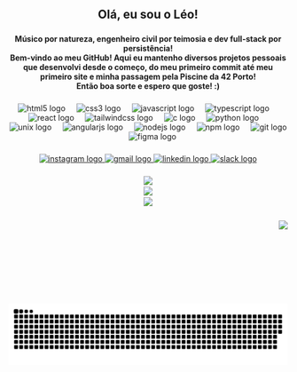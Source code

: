 <h2 align="center">Olá, eu sou o Léo!</h2>

###

<h4 align="center">Músico por natureza, engenheiro civil por teimosia e dev full-stack por persistência!<br>Bem-vindo ao meu GitHub! Aqui eu mantenho diversos projetos pessoais que desenvolvi desde o começo, do meu primeiro commit até meu primeiro site e minha passagem pela Piscine da 42 Porto!<br>Então boa sorte e espero que goste! :)</h4>

###

<div align="center">
  <img src="https://cdn.simpleicons.org/html5/E34F26" height="30" alt="html5 logo"  />
  <img width="12" />
  <img src="https://cdn.jsdelivr.net/gh/devicons/devicon/icons/css3/css3-original.svg" height="30" alt="css3 logo"  />
  <img width="12" />
  <img src="https://cdn.jsdelivr.net/gh/devicons/devicon/icons/javascript/javascript-original.svg" height="30" alt="javascript logo"  />
  <img width="12" />
  <img src="https://cdn.jsdelivr.net/gh/devicons/devicon/icons/typescript/typescript-original.svg" height="30" alt="typescript logo"  />
  <img width="12" />
  <img src="https://cdn.jsdelivr.net/gh/devicons/devicon/icons/react/react-original.svg" height="30" alt="react logo"  />
  <img width="12" />
  <img src="https://skillicons.dev/icons?i=tailwind" height="30" alt="tailwindcss logo"  />
  <img width="12" />
  <img src="https://cdn.jsdelivr.net/gh/devicons/devicon/icons/c/c-original.svg" height="30" alt="c logo"  />
  <img width="12" />
  <img src="https://cdn.jsdelivr.net/gh/devicons/devicon/icons/python/python-original.svg" height="30" alt="python logo"  />
  <img width="12" />
  <img src="https://cdn.jsdelivr.net/gh/devicons/devicon/icons/unix/unix-original.svg" height="30" alt="unix logo"  />
  <img width="12" />
  <img src="https://cdn.simpleicons.org/angular/DD0031" height="30" alt="angularjs logo"  />
  <img width="12" />
  <img src="https://cdn.simpleicons.org/nodedotjs/339933" height="30" alt="nodejs logo"  />
  <img width="12" />
  <img src="https://cdn.jsdelivr.net/gh/devicons/devicon/icons/npm/npm-original-wordmark.svg" height="30" alt="npm logo"  />
  <img width="12" />
  <img src="https://cdn.simpleicons.org/git/F05032" height="30" alt="git logo"  />
  <img width="12" />
  <img src="https://cdn.simpleicons.org/figma/F24E1E" height="30" alt="figma logo"  />
</div>

###

<div align="center">
  <a href="https://www.instagram.com/leo.nycz/" target="_blank">
    <img src="https://raw.githubusercontent.com/maurodesouza/profile-readme-generator/master/src/assets/icons/social/instagram/default.svg" width="47" height="35" alt="instagram logo"  />
  </a>
  <a href="santandernycz.ls@gmail.com" target="_blank">
    <img src="https://raw.githubusercontent.com/maurodesouza/profile-readme-generator/master/src/assets/icons/social/gmail/default.svg" width="47" height="35" alt="gmail logo"  />
  </a>
  <a href="https://www.linkedin.com/in/leonardo-santander-nycz/" target="_blank">
    <img src="https://raw.githubusercontent.com/maurodesouza/profile-readme-generator/master/src/assets/icons/social/linkedin/default.svg" width="47" height="35" alt="linkedin logo"  />
  </a>
  <a href="https://slack.com/lsantand" target="_blank">
    <img src="https://raw.githubusercontent.com/maurodesouza/profile-readme-generator/master/src/assets/icons/social/slack/default.svg" width="35" height="35" alt="slack logo"  />
  </a>
</div>

###

<div align="center">
  <img src="https://github-readme-stats.vercel.app/api?username=SantanderNycz&theme=tokyonight&hide_border=false&include_all_commits=false&count_private=false" /><br/>
  <img src="https://nirzak-streak-stats.vercel.app/?user=SantanderNycz&theme=tokyonight&hide_border=false" /><br/>
  <img src="https://github-readme-stats.vercel.app/api/top-langs/?username=SantanderNycz&theme=tokyonight&hide_border=false&include_all_commits=false&count_private=false&layout=compact" />
</div>

###

<img align="right" height="150" src="https://media0.giphy.com/media/v1.Y2lkPTc5MGI3NjExZnYyOHFxOXBkdW91NzF5cWZ5bTc4NWpqdGJtYTN6aDdkbnNyZ3dqMiZlcD12MV9pbnRlcm5hbF9naWZfYnlfaWQmY3Q9Zw/kFgzrTt798d2w/giphy.gif"  />

###

![Snake animation](https://raw.githubusercontent.com/SantanderNycz/SantanderNycz/main/snake.svg)

###
